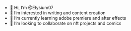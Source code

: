 - 👋 Hi, I’m @Elysium07
- 👀 I’m interested in writing and content creation
- 🌱 I’m currently learning adobe premiere and after effects
- 💞️ I’m looking to collaborate on nft projects and comics
<!---
Elysium07/Elysium07 is a ✨ special ✨ repository because its `README.md` (this file) appears on your GitHub profile.
You can click the Preview link to take a look at your changes.
--->
